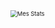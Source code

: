 <img src="https://github-readme-stats.vercel.app/api?username=loulou413&heme=dark&show_icons=true" alt="Mes Stats" style="float: center; zoom: 67%;" />